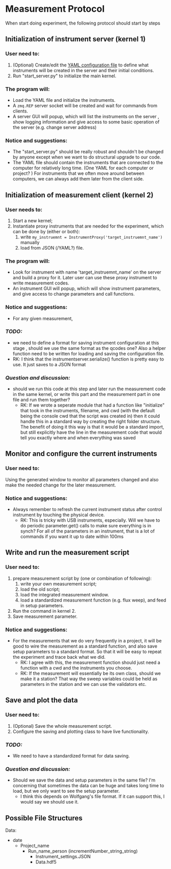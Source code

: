 # Measurement Protocol

When start doing experiment, the following protocol should start by steps

## Initialization of instrument server (kernel 1)
### User need to:
1. (Optional) Create/edit the [YAML configuration file](http://qcodes.github.io/Qcodes/examples/Station.html?highlight=configuration#Configuring-the-Station-by-using-a-YAML-configuration-file) to define what
 instruments will be created in the server and their initial conditions.
2. Run "start_server.py" to initialize the main kernel. 

### The program will:
* Load the YAML file and initialize the instruments.
* A `zmq.REP` server socket will be created and wait for commands from clients.
* A server GUI will popup, which will list the instruments on the server
, show logging information and give access to some basic operation of the
 server (e.g. change server address)

### Notice and suggestions:
* The "start_server.py" should be really robust and shouldn't be
 changed by anyone except when we want to do structural upgrade to our code.
* The YAML file should contain the instruments that are connected to the
 computer for relatively long time. (One YAML for each computer or project? ) For
  instruments that we often move around between computers, we can always add
   them later from the client side.


## Initialization of measurement client (kernel 2)
### User needs to:
1. Start a new kernel;
2. Instantiate proxy instruments that are needed for the experiment, which can
 be done by (either or both):
    1. write `my_instruemnt = InstrumentProxy('target_instruemnt_name')` manually 
    2. load from JSON (/YAML?) file.
    
### The program will:   
* Look for instrument with name 'target_instruemnt_name' on the server and
 build a proxy for it. Later user can use these proxy instrument to write
  measurement codes.
* An instrument GUI will popup, which will show instrument parameters, and
 give access to change parameters and call functions.   
 
### Notice and suggestions:
* For any given measurement, 

### _TODO:_
* we need to define a format for saving instrument configuration at this stage
, should we use the same format as the qcodes one? Also a helper function need
 to be written for loading and saving the configuration file.
* RK: I think that the instrumentserver.serialize() function is pretty easy to use. 
It just saves to a JSON format 

### _Question and discussion:_
* should we run this code at this step and later run the measurement code in
 the same kernel, or write this part and the measurement part in one file and
  run them together?
    * RK: If we wrote a seperate module that had a function like "initialize" that took in the instruments, filename, and cwd 
    (with the default being the console cwd that the script was created in) then it could handle this in a standard way by 
    creating the right folder structure. The benefit of doing it this way is that it would be a standard import, but still explicitly 
    have the line in the measurement code that would tell you exactly where and when everything was saved
  
  
## Monitor and configure the current instruments
### User need to:
Using the generated window to monitor all parameters changed and also make the needed change for the later measurement. 

### Notice and suggestions:
* Always remember to refresh the current instrument status after control
 instrument by touching the physical device.
    * RK: This is tricky with USB instruments, especially. Will we have to do periodic parameter.get() calls to make sure everything is in synch? 
    For all of the parameters in an instrument, that is a lot of commands if you want it up to date within 100ms

 
 

## Write and run the measurement script
### User need to:
1. prepare measurement script by (one or combination of following):
    1. write your own measurement script;
    2. load the old script;
    3. load the integrated measurement window.
    4. load a standardized measurement function (e.g. flux weep), and feed in
     setup parameters. 
2. Run the command in kernel 2.
3. Save measurement parameter.

### Notice and suggestions:
* For the measurements that we do very frequently in a project, it will be
 good to wire the measurement as a standard function, and also save setup
  parameters to a standard format. So that it will be easy to repeat the
   experiment and trace back what we did.  
   * RK: I agree with this, the measurement function should just need a function with a cwd and the instruments you choose. 
   * RK: If the measurement will essentially be its own class, should we make it a station? 
   That way the sweep variables could be held as parameters in the station and we can use the validators etc.
 
 
## Save and plot the data
### User need to:
1. (Optional) Save the whole measurement script.
2. Configure the saving and plotting class to have live functionality.

### _TODO:_
* We need to have a standardized format for data saving.

### _Question and discussion:_
 * Should we save the data and setup parameters in the same file? I'm concerning
  that sometimes the data can be huge and takes long time to load, but we only
   want to see the setup parameter. 
   * I think this depends on Wolfgang's file format. If it can support this, I would say we should use it. 

## Possible File Structures
Data:
- date
  - Project_name
    - Run_name_person (incrementNumber_string_string)
      - Instrument_settings.JSON
      - Data.hdf5
    